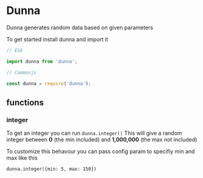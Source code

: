# Dunna

Dunna generates random data based on given parameters

To get started install dunna and import it

```js
// ES6

import dunna from 'dunna';
```

```js
// Commonjs

const dunna = require('dunna');
```

## functions

### integer

To get an integer you can run `dunna.integer()` This will give a random integer between **0** (the min included) and **1,000,000** (the max not included)

To customize this behavour you can pass config param to specifiy min and max like this

`dunna.integer({min: 5, max: 150})`
